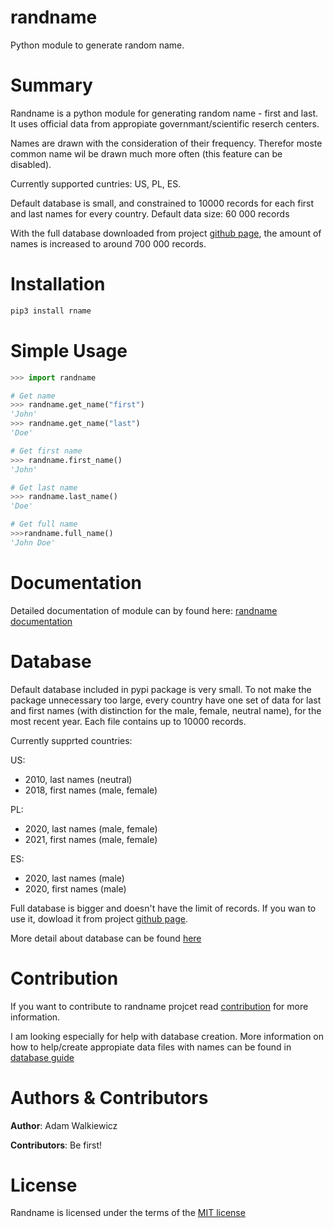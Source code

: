 # randname
Python module to generate random name.

# Summary

Randname is a python module for generating random name - first and last. It uses official data from appropiate governmant/scientific reserch centers. 

Names are drawn with the consideration of their frequency. Therefor moste common name wil be drawn much more often (this feature can be disabled).

Currently supported cuntries:
US, PL, ES.

Default database is small, and constrained to 10000 records for each first and last names for every country.
Default data size: 60 000 records

With the full database downloaded from project [github page](https://github.com/ajwalkiewicz/randname/), the amount of names is increased to around 700 000 records.

# Installation

```Bash
pip3 install rname
```

# Simple Usage

```Python
>>> import randname

# Get name
>>> randname.get_name("first")
'John'
>>> randname.get_name("last")
'Doe'

# Get first name
>>> randname.first_name()
'John'

# Get last name
>>> randname.last_name()
'Doe'

# Get full name
>>>randname.full_name()
'John Doe'
```

# Documentation

Detailed documentation of module can by found here:
[randname documentation](https://ajwalkiewicz.github.io/randname/_build/html/index.html#)

# Database

Default database included in pypi package is very small. To not make the package unnecessary too large, every country have one set of data for last and first names (with distinction for the male, female, neutral name), for the most recent year. Each file contains up to 10000 records.

Currently supprted countries:

US:
- 2010, last names (neutral)
- 2018, first names (male, female) 

PL:
- 2020, last names (male, female)
- 2021, first names (male, female)

ES:
- 2020, last names (male)
- 2020, first names (male)

Full database is bigger and doesn't have the limit of records. If you wan to use it, dowload it from project [github page](https://github.com/ajwalkiewicz/randname/).

More detail about database can be found [here](DATABASE.md)

# Contribution
If you want to contribute to randname projcet read [contribution](CONTRIBUTION.md) for more information.

I am looking especially for help with database creation. More information on how to help/create appropiate data files with names can be found in [database guide](DATABASE.md)

# Authors & Contributors

**Author**: Adam Walkiewicz

**Contributors**: Be first!

# License

Randname is licensed under the terms of the [MIT license](LICENSE)
